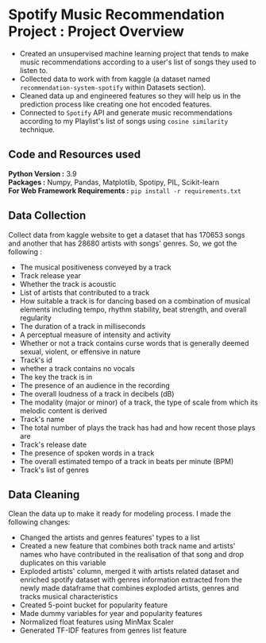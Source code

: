 # Spotify Music Recommendation Project : Project Overview
* Created an unsupervised machine learning project that tends to make music recommendations according to a user's list of songs they used to listen to.
* Collected data to work with from kaggle (a dataset named `recommendation-system-spotify` within Datasets section).
* Cleaned data up and engineered features so they will help us in the prediction process like creating one hot encoded features.
* Connected to `Spotify` API and generate music recommendations according to my Playlist's list of songs using `cosine similarity` technique.

## Code and Resources used
<b>Python Version :</b> 3.9<br>
<b>Packages :</b> Numpy, Pandas, Matplotlib, Spotipy, PIL, Scikit-learn<br>
<b>For Web Framework Requirements :</b> `pip install -r requirements.txt`

## Data Collection
Collect data from kaggle website to get a dataset that has 170653 songs and another that has 28680 artists with songs' genres. So, we got the following :
* The musical positiveness conveyed by a track
* Track release year
* Whether the track is acoustic
* List of artists that contributed to a track
* How suitable a track is for dancing based on a combination of musical elements including tempo, rhythm stability, beat strength, and overall regularity
* The duration of a track in milliseconds
* A perceptual measure of intensity and activity
* Whether or not a track contains curse words that is generally deemed sexual, violent, or effensive in nature
* Track's id
* whether a track contains no vocals
* The key the track is in
* The presence of an audience in the recording
* The overall loudness of a track in decibels (dB)
* The modality (major or minor) of a track, the type of scale from which its melodic content is derived
* Track's name
* The total number of plays the track has had and how recent those plays are
* Track's release date
* The presence of spoken words in a track
* The overall estimated tempo of a track in beats per minute (BPM)
* Track's list of genres

## Data Cleaning
Clean the data up to make it ready for modeling process. I made the following changes:
* Changed the artists and genres features' types to a list
* Created a new feature that combines both track name and artists' names who have contributed in the realisation of that song and drop duplicates on this variable
* Exploded artists' column, merged it with artists related dataset and enriched spotify dataset with genres information extracted from the newly made dataframe that combines exploded artists, genres and tracks musical characteristics
* Created 5-point bucket for popularity feature
* Made dummy variables for year and popularity features
* Normalized float features using MinMax Scaler
* Generated TF-IDF features from genres list feature

